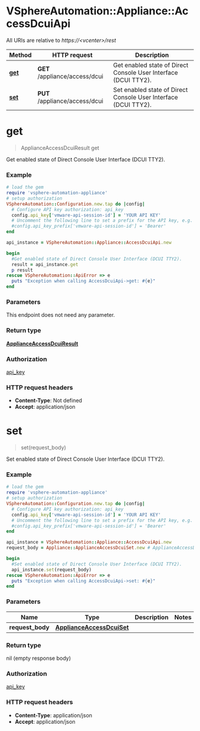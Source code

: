 # VSphereAutomation::Appliance::AccessDcuiApi

All URIs are relative to *https://&lt;vcenter&gt;/rest*

Method | HTTP request | Description
------------- | ------------- | -------------
[**get**](AccessDcuiApi.md#get) | **GET** /appliance/access/dcui | Get enabled state of Direct Console User Interface (DCUI TTY2).
[**set**](AccessDcuiApi.md#set) | **PUT** /appliance/access/dcui | Set enabled state of Direct Console User Interface (DCUI TTY2).


# **get**
> ApplianceAccessDcuiResult get

Get enabled state of Direct Console User Interface (DCUI TTY2).

### Example
```ruby
# load the gem
require 'vsphere-automation-appliance'
# setup authorization
VSphereAutomation::Configuration.new.tap do |config|
  # Configure API key authorization: api_key
  config.api_key['vmware-api-session-id'] = 'YOUR API KEY'
  # Uncomment the following line to set a prefix for the API key, e.g. 'Bearer' (defaults to nil)
  #config.api_key_prefix['vmware-api-session-id'] = 'Bearer'
end

api_instance = VSphereAutomation::Appliance::AccessDcuiApi.new

begin
  #Get enabled state of Direct Console User Interface (DCUI TTY2).
  result = api_instance.get
  p result
rescue VSphereAutomation::ApiError => e
  puts "Exception when calling AccessDcuiApi->get: #{e}"
end
```

### Parameters
This endpoint does not need any parameter.

### Return type

[**ApplianceAccessDcuiResult**](ApplianceAccessDcuiResult.md)

### Authorization

[api_key](../README.md#api_key)

### HTTP request headers

 - **Content-Type**: Not defined
 - **Accept**: application/json



# **set**
> set(request_body)

Set enabled state of Direct Console User Interface (DCUI TTY2).

### Example
```ruby
# load the gem
require 'vsphere-automation-appliance'
# setup authorization
VSphereAutomation::Configuration.new.tap do |config|
  # Configure API key authorization: api_key
  config.api_key['vmware-api-session-id'] = 'YOUR API KEY'
  # Uncomment the following line to set a prefix for the API key, e.g. 'Bearer' (defaults to nil)
  #config.api_key_prefix['vmware-api-session-id'] = 'Bearer'
end

api_instance = VSphereAutomation::Appliance::AccessDcuiApi.new
request_body = Appliance::ApplianceAccessDcuiSet.new # ApplianceAccessDcuiSet | 

begin
  #Set enabled state of Direct Console User Interface (DCUI TTY2).
  api_instance.set(request_body)
rescue VSphereAutomation::ApiError => e
  puts "Exception when calling AccessDcuiApi->set: #{e}"
end
```

### Parameters

Name | Type | Description  | Notes
------------- | ------------- | ------------- | -------------
 **request_body** | [**ApplianceAccessDcuiSet**](ApplianceAccessDcuiSet.md)|  | 

### Return type

nil (empty response body)

### Authorization

[api_key](../README.md#api_key)

### HTTP request headers

 - **Content-Type**: application/json
 - **Accept**: application/json



